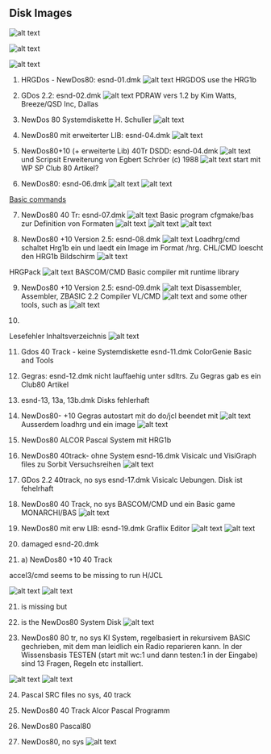 ## Disk Images
![alt text](image.png)

![alt text](image-1.png)

![alt text](image-2.png)

1. HRGDos - NewDos80: esnd-01.dmk
![alt text](image-4.png)
HRGDOS use the HRG1b

2. GDos 2.2: esnd-02.dmk
![alt text](image-5.png)
PDRAW vers 1.2 by Kim Watts, Breeze/QSD Inc, Dallas

3. NewDos 80 Systemdiskette H. Schuller
![alt text](image-3.png)

4. NewDos80 mit erweiterter LIB: esnd-04.dmk
![alt text](image-6.png)

5. NewDos80+10 (+ erweiterte Lib) 40Tr DSDD: esnd-04.dmk
![alt text](image-7.png)
und Scripsit Erweiterung von Egbert Schröer (c) 1988
![alt text](image-8.png)
start mit WP SP
Club 80 Artikel?

6. NewDos80: esnd-06.dmk
![alt text](image-9.png)
![alt text](image-10.png)

[Basic commands](http://www.trs-80.org/trsdos-model1-basic/)

7. NewDos80 40 Tr: esnd-07.dmk
![alt text](image-11.png)
Basic program cfgmake/bas zur Definition von Formaten
![alt text](image-14.png)
![alt text](image-12.png)
![alt text](image-13.png)

8. NewDos80 +10 Version 2.5: esnd-08.dmk
![alt text](image-15.png)
Loadhrg/cmd schaltet Hrg1b ein und laedt ein Image im Format /hrg. CHL/CMD loescht den HRG1b Bildschirm
![alt text](image-16.png)

HRGPack
![alt text](image-17.png)
BASCOM/CMD Basic compiler mit runtime library

9. NewDos80 +10 Version 2.5: esnd-09.dmk
![alt text](image-18.png)
Disassembler, Assembler, ZBASIC 2.2 Compiler
VL/CMD
![alt text](image-19.png)
and some other tools, such as
![alt text](image-20.png)

10. 
Lesefehler Inhaltsverzeichnis
![alt text](image-21.png)

11. Gdos 40 Track - keine Systemdiskette esnd-11.dmk
ColorGenie Basic and Tools

12. Gegras: esnd-12.dmk
nicht lauffaehig unter sdltrs.
Zu Gegras gab es ein Club80 Artikel

13. esnd-13, 13a, 13b.dmk
Disks fehlerhaft

14. NewDos80- +10
Gegras autostart mit do do/jcl beendet mit
![alt text](image-23.png)
Ausserdem loadhrg und ein image
![alt text](image-22.png)

15. NewDos80
ALCOR Pascal System mit HRG1b

16. NewDos80 40track- ohne System esnd-16.dmk
Visicalc und VisiGraph files zu Sorbit Versuchsreihen
![alt text](image-24.png)

17. GDos 2.2 40track, no sys esnd-17.dmk
Visicalc Uebungen. Disk ist fehelrhaft

18. NewDos80 40 Track, no sys
BASCOM/CMD und ein Basic game MONARCHI/BAS
![alt text](image-25.png)

19. NewDos80 mit erw LIB: esnd-19.dmk
Graflix Editor
![alt text](image-26.png)
![alt text](image-27.png)

20. damaged esnd-20.dmk
20. a)
NewDos80 +10 40 Track

accel3/cmd seems to be missing to run H/JCL

![alt text](image-28.png)
![alt text](image-29.png)

21. is missing but
22. is the NewDos80 System Disk
![alt text](image-30.png)

23. NewDos80 80 tr, no sys
KI System, regelbasiert in rekursivem BASIC gechrieben, mit dem man leidlich ein Radio reparieren kann. In der Wissensbasis TESTEN (start mit wc:1 und dann testen:1 in der Eingabe) sind 13 Fragen, Regeln etc installiert.

![alt text](image-31.png)
![alt text](image-32.png)

24. Pascal SRC files
no sys, 40 track

25. NewDos80 40 Track
Alcor Pascal Programm

26. NewDos80 
Pascal80

27. NewDos80, no sys
![alt text](image-33.png)

